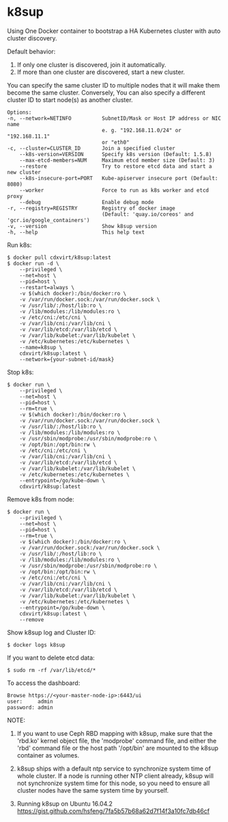 # k8sup

Using One Docker container to bootstrap a HA Kubernetes cluster with auto cluster discovery.

Default behavior:
1. If only one cluster is discovered, join it automatically.
2. If more than one cluster are discovered, start a new cluster.

You can specify the same cluster ID to multiple nodes that it will make them become the same cluster. Conversely, You can also specify a different cluster ID to start node(s) as another cluster.

```
Options:
-n, --network=NETINFO          SubnetID/Mask or Host IP address or NIC name
                               e. g. "192.168.11.0/24" or "192.168.11.1"
                               or "eth0"
-c, --cluster=CLUSTER_ID       Join a specified cluster
    --k8s-version=VERSION      Specify k8s version (Default: 1.5.8)
    --max-etcd-members=NUM     Maximum etcd member size (Default: 3)
    --restore                  Try to restore etcd data and start a new cluster
    --k8s-insecure-port=PORT   Kube-apiserver insecure port (Default: 8080)
    --worker                   Force to run as k8s worker and etcd proxy
    --debug                    Enable debug mode
-r, --registry=REGISTRY        Registry of docker image
                               (Default: 'quay.io/coreos' and 'gcr.io/google_containers')
-v, --version                  Show k8sup version
-h, --help                     This help text
```

Run k8s:
```
$ docker pull cdxvirt/k8sup:latest
$ docker run -d \
    --privileged \
    --net=host \
    --pid=host \
    --restart=always \
    -v $(which docker):/bin/docker:ro \
    -v /var/run/docker.sock:/var/run/docker.sock \
    -v /usr/lib/:/host/lib:ro \
    -v /lib/modules:/lib/modules:ro \
    -v /etc/cni:/etc/cni \
    -v /var/lib/cni:/var/lib/cni \
    -v /var/lib/etcd:/var/lib/etcd \
    -v /var/lib/kubelet:/var/lib/kubelet \
    -v /etc/kubernetes:/etc/kubernetes \
    --name=k8sup \
    cdxvirt/k8sup:latest \
    --network={your-subnet-id/mask}
```

Stop k8s:
```
$ docker run \
    --privileged \
    --net=host \
    --pid=host \
    --rm=true \
    -v $(which docker):/bin/docker:ro \
    -v /var/run/docker.sock:/var/run/docker.sock \
    -v /usr/lib/:/host/lib:ro \
    -v /lib/modules:/lib/modules:ro \
    -v /usr/sbin/modprobe:/usr/sbin/modprobe:ro \
    -v /opt/bin:/opt/bin:rw \
    -v /etc/cni:/etc/cni \
    -v /var/lib/cni:/var/lib/cni \
    -v /var/lib/etcd:/var/lib/etcd \
    -v /var/lib/kubelet:/var/lib/kubelet \
    -v /etc/kubernetes:/etc/kubernetes \
    --entrypoint=/go/kube-down \
    cdxvirt/k8sup:latest
```

Remove k8s from node:
```
$ docker run \
    --privileged \
    --net=host \
    --pid=host \
    --rm=true \
    -v $(which docker):/bin/docker:ro \
    -v /var/run/docker.sock:/var/run/docker.sock \
    -v /usr/lib/:/host/lib:ro \
    -v /lib/modules:/lib/modules:ro \
    -v /usr/sbin/modprobe:/usr/sbin/modprobe:ro \
    -v /opt/bin:/opt/bin:rw \
    -v /etc/cni:/etc/cni \
    -v /var/lib/cni:/var/lib/cni \
    -v /var/lib/etcd:/var/lib/etcd \
    -v /var/lib/kubelet:/var/lib/kubelet \
    -v /etc/kubernetes:/etc/kubernetes \
    --entrypoint=/go/kube-down \
    cdxvirt/k8sup:latest \
    --remove
```

Show k8sup log and Cluster ID:
```
$ docker logs k8sup
```

If you want to delete etcd data:
```
$ sudo rm -rf /var/lib/etcd/*
```

To access the dashboard:
```
Browse https://<your-master-node-ip>:6443/ui
user:     admin
password: admin
```

NOTE:

1. If you want to use Ceph RBD mapping with k8sup, make sure that the 'rbd.ko' kernel object file, the 'modprobe' command file, and either the 'rbd' command file or the host path '/opt/bin' are mounted to the k8sup container as volumes.

2. k8sup ships with a default ntp service to synchronize system time of whole cluster. If a node is running other NTP client already, k8sup will not synchronize system time for this node, so you need to ensure all cluster nodes have the same system time by yourself.

3. Running k8sup on Ubuntu 16.04.2 <br /> https://gist.github.com/hsfeng/7fa5b57b68a62d7f14f3a10fc7db46cf <br />
